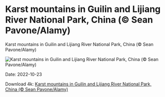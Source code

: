# Karst mountains in Guilin and Lijiang River National Park, China (© Sean Pavone/Alamy)

Karst mountains in Guilin and Lijiang River National Park, China (© Sean Pavone/Alamy)

![Karst mountains in Guilin and Lijiang River National Park, China (© Sean Pavone/Alamy)](https://bing.com/th?id=OHR.KarstMountains_EN-US4446699673_UHD.jpg&w=1024&h=576)

Date: 2022-10-23

Download 4k: [Karst mountains in Guilin and Lijiang River National Park, China (© Sean Pavone/Alamy)](https://bing.com/th?id=OHR.KarstMountains_EN-US4446699673_UHD.jpg)

